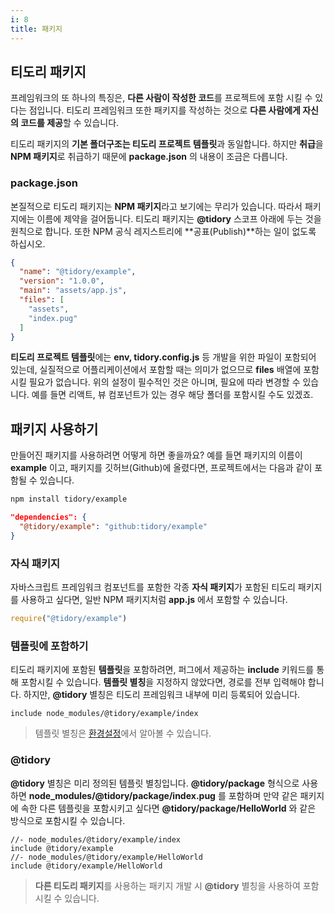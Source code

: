 ```yaml
---
i: 8
title: 패키지
---
```


## 티도리 패키지

프레임워크의 또 하나의 특징은, **다른 사람이 작성한 코드**를 프로젝트에 포함 시킬 수 있다는 점입니다. 티도리 프레임워크 또한 패키지를 작성하는 것으로 **다른 사람에게 자신의 코드를 제공**할 수 있습니다.

티도리 패키지의 **기본 폴더구조는 티도리 프로젝트 템플릿**과 동일합니다. 하지만 **취급**을 **NPM 패키지**로 취급하기 때문에 **package.json** 의 내용이 조금은 다릅니다.

### package.json

본질적으로 티도리 패키지는 **NPM 패키지**라고 보기에는 무리가 있습니다. 따라서 패키지에는 이름에 제약을 걸어둡니다. 티도리 패키지는 **@tidory** 스코프 아래에 두는 것을 원칙으로 합니다. 또한 NPM 공식 레지스트리에 **공표(Publish)**하는 일이 없도록 하십시오.

```json
{
  "name": "@tidory/example",
  "version": "1.0.0",
  "main": "assets/app.js",
  "files": [
    "assets",
    "index.pug"
  ]
}
```

**티도리 프로젝트 템플릿**에는 **env, tidory.config.js** 등 개발을 위한 파일이 포함되어 있는데, 실질적으로 어플리케이션에서 포함할 때는 의미가 없으므로 **files** 배열에 포함시킬 필요가 없습니다. 위의 설정이 필수적인 것은 아니며, 필요에 따라 변경할 수 있습니다. 예를 들면 리액트, 뷰 컴포넌트가 있는 경우 해당 폴더를 포함시킬 수도 있겠죠.

## 패키지 사용하기

만들어진 패키지를 사용하려면 어떻게 하면 좋을까요? 예를 들면 패키지의 이름이 **example** 이고, 패키지를 깃허브(Github)에 올렸다면, 프로젝트에서는 다음과 같이 포함될 수 있습니다.

```bash
npm install tidory/example
```

```json
"dependencies": {
  "@tidory/example": "github:tidory/example"
}
```

### 자식 패키지

자바스크립트 프레임워크 컴포넌트를 포함한 각종 **자식 패키지**가 포함된 티도리 패키지를 사용하고 싶다면, 일반 NPM 패키지처럼 **app.js** 에서 포함할 수 있습니다.

```js
require("@tidory/example")
```

### 템플릿에 포함하기

티도리 패키지에 포함된 **템플릿**을 포함하려면, 퍼그에서 제공하는 **include** 키워드를 통해 포함시킬 수 있습니다. **템플릿 별칭**을 지정하지 않았다면, 경로를 전부 입력해야 합니다. 하지만, **@tidory** 별칭은 티도리 프레임워크 내부에 미리 등록되어 있습니다.

```pug
include node_modules/@tidory/example/index
```

> 템플릿 별칭은 [환경설정](/docs/configuration)에서 알아볼 수 있습니다.

### @tidory

**@tidory** 별칭은 미리 정의된 템플릿 별칭입니다. **@tidory/package** 형식으로 사용하면 **node_modules/@tidory/package/index.pug** 를 포함하며 만약 같은 패키지에 속한 다른 템플릿을 포함시키고 싶다면 **@tidory/package/HelloWorld** 와 같은 방식으로 포함시킬 수 있습니다.

```pug
//- node_modules/@tidory/example/index
include @tidory/example
//- node_modules/@tidory/example/HelloWorld
include @tidory/example/HelloWorld
```

> **다른 티도리 패키지**를 사용하는 패키지 개발 시 **@tidory** 별칭을 사용하여 포함시킬 수 있습니다.

